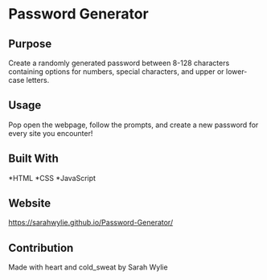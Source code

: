 # Password Generator

## Purpose
Create a randomly generated password between 8-128 characters containing options for numbers, special characters, and upper or lower-case letters.

## Usage
Pop open the webpage, follow the prompts, and create a new password for every site you encounter!

## Built With
*HTML *CSS *JavaScript

## Website
https://sarahwylie.github.io/Password-Generator/

## Contribution
Made with heart and cold_sweat by Sarah Wylie
